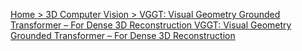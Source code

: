 [Home > 3D Computer Vision > VGGT: Visual Geometry Grounded Transformer – For Dense 3D Reconstruction
VGGT: Visual Geometry Grounded Transformer – For Dense 3D Reconstruction](https://learnopencv.com/vggt-visual-geometry-grounded-transformer-3d-reconstruction/)
